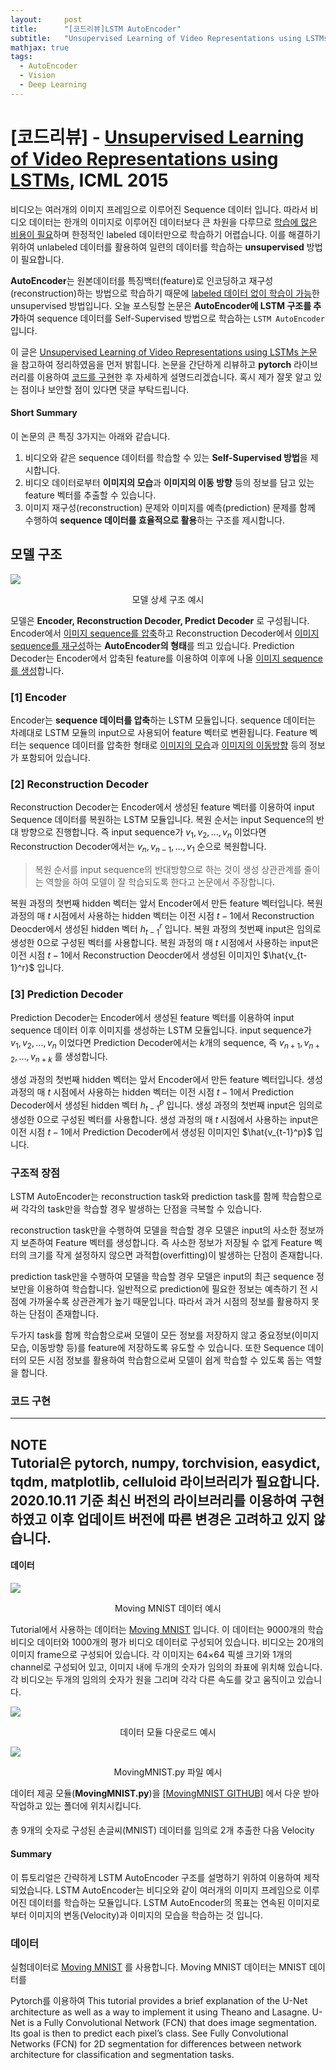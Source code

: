 ```yaml
---
layout:     post
title:      "[코드리뷰]LSTM AutoEncoder"
subtitle:   "Unsupervised Learning of Video Representations using LSTMs"
mathjax: true
tags:
  - AutoEncoder
  - Vision
  - Deep Learning
---
```


# [코드리뷰] - [Unsupervised Learning of Video Representations using LSTMs](https://arxiv.org/abs/1502.04681), ICML 2015

비디오는 여러개의 이미지 프레임으로 이루어진 Sequence 데이터 입니다.
따라서 비디오 데이터는 한개의 이미지로 이루어진 데이터보다 큰 차원을 다루므로 <u>학습에 많은 비용이 필요</u>하며 한정적인 labeled 데이터만으로 학습하기 어렵습니다.
이를 해결하기 위하여 unlabeled 데이터를 활용하여 일련의 데이터를 학습하는 **unsupervised** 방법이 필요합니다.

**AutoEncoder**는 원본데이터를 특징백터(feature)로 인코딩하고 재구성(reconstruction)하는 방법으로 학습하기 때문에 <u>labeled 데이터 없이 학습이 가능</u>한 unsupervised 방법입니다.
오늘 포스팅할 논문은 **AutoEncoder에 LSTM 구조를 추가**하여 sequence 데이터를 Self-Supervised 방법으로 학습하는 `LSTM AutoEncoder` 입니다.

이 글은 [Unsupervised Learning of Video Representations using LSTMs 논문](https://arxiv.org/abs/1502.04681) 을 참고하여 정리하였음을 먼저 밝힙니다.
논문을 간단하게 리뷰하고 **pytorch** 라이브러리를 이용하여 <u>코드를 구현</u>한 후 자세하게 설명드리겠습니다. 
혹시 제가 잘못 알고 있는 점이나 보안할 점이 있다면 댓글 부탁드립니다.

#### Short Summary
이 논문의 큰 특징 3가지는 아래와 같습니다.

1. 비디오와 같은 sequence 데이터를 학습할 수 있는 **Self-Supervised 방법**을 제시합니다.
2. 비디오 데이터로부터 **이미지의 모습**과 **이미지의 이동 방향** 등의 정보를 담고 있는 feature 벡터를 추출할 수 있습니다.
3. 이미지 재구성(reconstruction) 문제와 이미지를 예측(prediction) 문제를 함께 수행하여 **sequence 데이터를 효율적으로 활용**하는 구조를 제시합니다. 

## 모델 구조
![](/img/in-post/2020/2020-10-11/model_structure.gif)
<center>모델 상세 구조 예시</center>

모델은 **Encoder, Reconstruction Decoder, Predict Decoder** 로 구성됩니다.
Encoder에서 <u>이미지 sequence를 압축</u>하고 Reconstruction Decoder에서 <u>이미지 sequence를 재구성</u>하는 **AutoEncoder의 형태**를 띄고 있습니다.
Prediction Decoder는 Encoder에서 압축된 feature를 이용하여 이후에 나올 <u>이미지 sequence를 생성</u>합니다.

### [1] Encoder

Encoder는 **sequence 데이터를 압축**하는 LSTM 모듈입니다. 
sequence 데이터는 차례대로 LSTM 모듈의 input으로 사용되어 feature 벡터로 변환됩니다.
Feature 벡터는 sequence 데이터를 압축한 형태로 <u>이미지의 모습</u>과 <u>이미지의 이동방향</u> 등의 정보가 포함되어 있습니다.

### [2] Reconstruction Decoder

Reconstruction Decoder는 Encoder에서 생성된 feature 벡터를 이용하여 input Sequence 데이터를 복원하는 LSTM 모듈입니다.
복원 순서는 input Sequence의 반대 방향으로 진행합니다.
즉 input sequence가 $v_1, v_2, ..., v_n$ 이었다면 Reconstruction Decoder에서는 $v_n, v_{n-1}, ..., v_1$ 순으로 복원합니다.
>복원 순서를 input sequence의 반대방향으로 하는 것이 생성 상관관계를 줄이는 역할을 하여 모델이 잘 학습되도록 한다고 논문에서 주장합니다.

복원 과정의 첫번째 hidden 벡터는 앞서 Encoder에서 만든 feature 벡터입니다.
복원 과정의 매 $t$ 시점에서 사용하는 hidden 벡터는 이전 시점 $t-1$에서 Reconstruction Deocder에서 생성된 hidden 벡터 $h_{t-1}^r$ 입니다.
복원 과정의 첫번째 input은 임의로 생성한 0으로 구성된 벡터를 사용합니다.
복원 과정의 매 $t$ 시점에서 사용하는 input은 이전 시점 $t-1$에서 Reconstruction Deocder에서 생성된 이미지인 $\hat{v_{t-1}^r}$ 입니다.

### [3] Prediction Decoder

Prediction Decoder는 Encoder에서 생성된 feature 벡터를 이용하여 input sequence 데이터 이후 이미지를 생성하는 LSTM 모듈입니다.
input sequence가 $v_1, v_2, ..., v_n$ 이었다면 Prediction Decoder에서는 $k$개의 sequence, 즉 $v_{n+1}, v_{n+2}, ..., v_{n+k}$ 를 생성합니다.

생성 과정의 첫번째 hidden 벡터는 앞서 Encoder에서 만든 feature 벡터입니다.
생성 과정의 매 $t$ 시점에서 사용하는 hidden 벡터는 이전 시점 $t-1$에서 Prediction Decoder에서 생성된 hidden 벡터 $h_{t-1}^p$ 입니다.
생성 과정의 첫번째 input은 임의로 생성한 0으로 구성된 벡터를 사용합니다.
생성 과정의 매 $t$ 시점에서 사용하는 input은 이전 시점 $t-1$에서 Prediction Decoder에서 생성된 이미지인 $\hat{v_{t-1}^p}$ 입니다.

### 구조적 장점

LSTM AutoEncoder는 reconstruction task와 prediction task를 함께 학습함으로써 각각의 task만을 학습할 경우 발생하는 단점을 극복할 수 있습니다.

reconstruction task만을 수행하여 모델을 학습할 경우 모델은 input의 사소한 정보까지 보존하여 Feature 벡터를 생성합니다.
즉 사소한 정보가 저장될 수 없게 Feature 벡터의 크기를 작게 설정하지 않으면 과적합(overfitting)이 발생하는 단점이 존재합니다.

prediction task만을 수행하여 모델을 학습할 경우 모델은 input의 최근 sequence 정보만을 이용하여 학습합니다.
일반적으로 prediction에 필요한 정보는 예측하기 전 시점에 가까울수록 상관관계가 높기 때문입니다.
따라서 과거 시점의 정보를 활용하지 못하는 단점이 존재합니다.

두가지 task를 함께 학습함으로써 모델이 모든 정보를 저장하지 않고 중요정보(이미지 모습, 이동방향 등)를 feature에 저장하도록 유도할 수 있습니다.
또한 Sequence 데이터의 모든 시점 정보를 활용하여 학습함으로써 모델이 쉽게 학습할 수 있도록 돕는 역할을 합니다.

### 코드 구현
---
**NOTE**  
Tutorial은 pytorch, numpy, torchvision, easydict, tqdm, matplotlib, celluloid 라이브러리가 필요합니다.
2020.10.11 기준 최신 버전의 라이브러리를 이용하여 구현하였고 이후 업데이트 버전에 따른 변경은 고려하고 있지 않습니다.
---

#### 데이터
![](/img/in-post/2020/2020-10-11/data_description.gif)
<center>Moving MNIST 데이터 예시</center>

Tutorial에서 사용하는 데이터는 [Moving MNIST](http://www.cs.toronto.edu/~nitish/unsupervised_video/) 입니다.
이 데이터는 9000개의 학습 비디오 데이터와 1000개의 평가 비디오 데이터로 구성되어 있습니다. 
비디오는 20개의 이미지 frame으로 구성되어 있습니다.
각 이미지는 64×64 픽셀 크기와 1개의 channel로 구성되어 있고, 이미지 내에 두개의 숫자가 임의의 좌표에 위치해 있습니다.
각 비디오는 두개의 임의의 숫자가 원을 그리며 각각 다른 속도를 갖고 움직이고 있습니다.

![](/img/in-post/2020/2020-10-11/data_download.gif)
<center>데이터 모듈 다운로드 예시</center>

![](/img/in-post/2020/2020-10-11/data_module.png)
<center>MovingMNIST.py 파일 예시</center>

데이터 제공 모듈(**MovingMNIST.py**)을 [[MovingMNIST GITHUB]](https://github.com/tychovdo/MovingMNIST) 에서 다운 받아 작업하고 있는 폴더에 위치시킵니다.

#### 

 







총 9개의 숫자로 구성된 손글씨(MNIST) 데이터를 임의로 2개 추출한 다음 Velocity 




#### Summary
이 튜토리얼은 간략하게 LSTM AutoEncoder 구조를 설명하기 위하여 이용하여 제작되었습니다.
LSTM AutoEncoder는 비디오와 같이 여러개의 이미지 프레임으로 이루어진 데이터를 학습하는 모듈입니다.
LSTM AutoEncoder의 목표는 연속된 이미지로부터 이미지의 변동(Velocity)과 이미지의 모습을 학습하는 것 입니다.


### 데이터
실험데이터로 [Moving MNIST](http://www.cs.toronto.edu/~nitish/unsupervised_video/) 를 사용합니다.
Moving MNIST 데이터는 MNIST 데이터를 



Pytorch를 이용하여 
This tutorial provides a brief explanation of the U-Net architecture as well as a way to implement it using Theano and Lasagne. 
U-Net is a Fully Convolutional Network (FCN) that does image segmentation. 
Its goal is then to predict each pixel’s class. 
See Fully Convolutional Networks (FCN) for 2D segmentation for differences between network architecture for classification and segmentation tasks.
